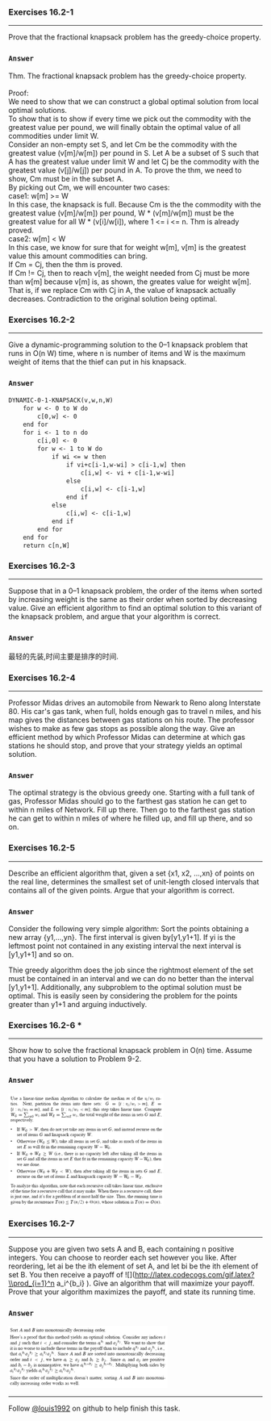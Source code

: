 ### Exercises 16.2-1
***
Prove that the fractional knapsack problem has the greedy-choice property.

### `Answer`
Thm. The fractional knapsack problem has the greedy-choice property.<br><br>
Proof: <br>
We need to show that we can construct a global optimal solution from local optimal solutions.<br>
To show that is to show if every time we pick out the commodity with the greatest value per pound, we will finally obtain the optimal value of all commodities under limit W.<br>
Consider an non-empty set S, and let Cm be the commodity with the greatest value (v[m]/w[m]) per pound in S. Let A be a subset of S such that A has the greatest value under limit W and let Cj be the commodity with the greatest value (v[j]/w[j]) per pound in A. To prove the thm, we need to show, Cm must be in the subset A.<br>
By picking out Cm, we will encounter two cases:<br>
case1: w[m] >= W<br>
In this case, the knapsack is full. Because Cm is the the commodity with the greatest value (v[m]/w[m]) per pound, W * (v[m]/w[m]) must be the greatest value for all W * (v[i]/w[i]), where 1 <= i <= n. Thm is already proved.<br>
case2: w[m] < W<br>
In this case, we know for sure that for weight w[m], v[m] is the greatest value this amount commodities can bring. <br>
If Cm = Cj, then the thm is proved.<br>
If Cm != Cj, then to reach v[m], the weight needed from Cj must be more than w[m] because v[m] is, as shown, the greates value for weight w[m]. That is, if we replace Cm with Cj in A, the value of knapsack actually decreases. Contradiction to the original solution being optimal.


### Exercises 16.2-2
***
Give a dynamic-programming solution to the 0–1 knapsack problem that runs in O(n W) time, where n is number of items and W is the maximum weight of items that the thief can put in his knapsack.

### `Answer`

	DYNAMIC-0-1-KNAPSACK(v,w,n,W)
		for w <- 0 to W do
			c[0,w] <- 0
		end for
		for i <- 1 to n do
			c[i,0] <- 0
			for w <- 1 to W do
				if wi <= w then
					if vi+c[i-1,w-wi] > c[i-1,w] then
						c[i,w] <- vi + c[i-1,w-wi]
					else
						c[i,w] <- c[i-1,w]
					end if
				else
					c[i,w] <- c[i-1,w]
				end if
			end for
		end for
		return c[n,W]

### Exercises 16.2-3
***
Suppose that in a 0–1 knapsack problem, the order of the items when sorted by increasing weight is the same as their order when sorted by decreasing value. Give an efficient algorithm to find an optimal solution to this variant of the knapsack problem, and argue that your algorithm is correct.

### `Answer`
最轻的先装,时间主要是排序的时间.

### Exercises 16.2-4
***
Professor Midas drives an automobile from Newark to Reno along Interstate 80. His car's gas tank, when full, holds enough gas to travel n miles, and his map gives the distances between gas stations on his route. The professor wishes to make as few gas stops as possible along the way. Give an efficient method by which Professor Midas can determine at which gas stations he should stop, and prove that your strategy yields an optimal solution.

### `Answer`
The optimal strategy is the obvious greedy one. Starting with a full tank of gas, Professor Midas should go to the farthest gas station he can get to within n miles of Network. Fill up there. Then go to the farthest gas station he can get to within n miles of where he filled up, and fill up there, and so on.

### Exercises 16.2-5
***
Describe an efficient algorithm that, given a set {x1, x2, ...,xn} of points on the real line, determines the smallest set of unit-length closed intervals that contains all of the given points. Argue that your algorithm is correct.

### `Answer`
Consider the following very simple algorithm: Sort the points obtaining a new array {y1,...,yn}. The first interval is given by[y1,y1+1]. If yi is the leftmost point not contained in any existing interval the next interval is [y1,y1+1] and so on.

Thie greedy algorithm does the job since the rightmost element of the set must be contained in an interval and we can do no better than the interval [y1,y1+1]. Additionally, any subproblem to the optimal solution must be optimal. This is easily seen by considering the problem for the points greater than y1+1 and arguing inductively.

### Exercises 16.2-6 *
***
Show how to solve the fractional knapsack problem in O(n) time. Assume that you have a
solution to Problem 9-2.

### `Answer`
![](./repo/s2/1.png)

### Exercises 16.2-7
***
Suppose you are given two sets A and B, each containing n positive integers. You can choose to reorder each set however you like. After reordering, let ai be the ith element of set A, and let bi be the ith element of set B. You then receive a payoff of ![](http://latex.codecogs.com/gif.latex?\\prod_{i=1}^n a_i^{b_i} ). 
Give an algorithm that will maximize your payoff. Prove that your algorithm maximizes the payoff, and state its running time.

### `Answer`
![](./repo/s2/2.png)

***
Follow [@louis1992](https://github.com/gzc) on github to help finish this task.


